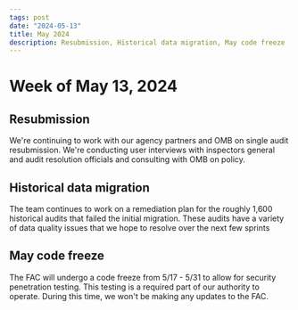 ```yaml
---
tags: post 
date: "2024-05-13"
title: May 2024
description: Resubmission, Historical data migration, May code freeze
---
```

# Week of May 13, 2024

## Resubmission

We're continuing to work with our agency partners and OMB on single audit resubmission. We're conducting user interviews with inspectors general and audit resolution officials and consulting with OMB on policy.

## Historical data migration

The team continues to work on a remediation plan for the roughly 1,600 historical audits that failed the initial migration. These audits have a variety of data quality issues that we hope to resolve over the next few sprints

## May code freeze

The FAC will undergo a code freeze from 5/17 - 5/31 to allow for security penetration testing. This testing is a required part of our authority to operate. During this time, we won't be making any updates to the FAC.
